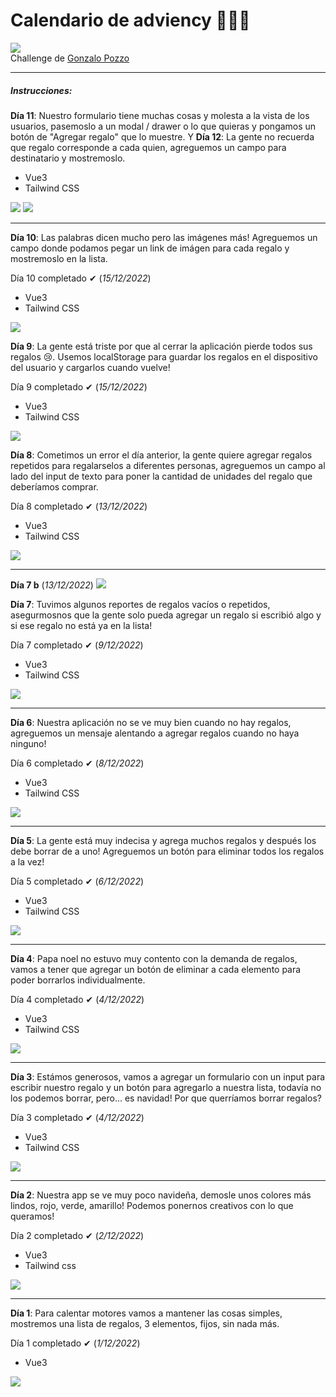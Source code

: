 # Calendario de adviency 🎅🏽🎄

![](./assets/screen-tweet.png)
<br>
Challenge de [Gonzalo Pozzo](https://github.com/goncy)

---

##### Instrucciones:

**Día 11**: Nuestro formulario tiene muchas cosas y molesta a la vista de los usuarios, pasemoslo a un modal / drawer o lo que quieras y pongamos un botón de "Agregar regalo" que lo muestre. Y **Día 12**: La gente no recuerda que regalo corresponde a cada quien, agreguemos un campo para destinatario y mostremoslo.

- Vue3
- Tailwind CSS

![](./day11/public/s-12.png)
![](./day11/public/s-11.png)

---

**Día 10**: Las palabras dicen mucho pero las imágenes más! Agreguemos un campo donde podamos pegar un link de imágen para cada regalo y mostremoslo en la lista.

Día 10 completado ✔ (_15/12/2022_)

- Vue3
- Tailwind CSS

![](./day10/public/v-10.gif)

**Día 9**: La gente está triste por que al cerrar la aplicación pierde todos sus regalos 😢. Usemos localStorage para guardar los regalos en el dispositivo del usuario y cargarlos cuando vuelve!

Día 9 completado ✔ (_15/12/2022_)

- Vue3
- Tailwind CSS

![](./day9/public/s-9.png)

**Día 8**: Cometimos un error el día anterior, la gente quiere agregar regalos repetidos para regalarselos a diferentes personas, agreguemos un campo al lado del input de texto para poner la cantidad de unidades del regalo que deberíamos comprar.

Día 8 completado ✔ (_13/12/2022_)

- Vue3
- Tailwind CSS

![](./day8/public/v-8.gif)

---

**Día 7 b** (_13/12/2022_)
![](./day7/public/v-7b.gif)

**Día 7**: Tuvimos algunos reportes de regalos vacíos o repetidos, asegurmosnos que la gente solo pueda agregar un regalo si escribió algo y si ese regalo no está ya en la lista!

Día 7 completado ✔ (_9/12/2022_)

- Vue3
- Tailwind CSS

![](./day7/public/v-7.gif)

---

**Día 6**: Nuestra aplicación no se ve muy bien cuando no hay regalos, agreguemos un mensaje alentando a agregar regalos cuando no haya ninguno!

Día 6 completado ✔ (_8/12/2022_)

- Vue3
- Tailwind CSS

![](./day6/public/s-d6.png)

---

**Día 5**: La gente está muy indecisa y agrega muchos regalos y después los debe borrar de a uno! Agreguemos un botón para eliminar todos los regalos a la vez!

Día 5 completado ✔ (_6/12/2022_)

- Vue3
- Tailwind CSS

![](./day5/public/s-d5.png)

---

**Día 4**: Papa noel no estuvo muy contento con la demanda de regalos, vamos a tener que agregar un botón de eliminar a cada elemento para poder borrarlos individualmente.

Día 4 completado ✔ (_4/12/2022_)

- Vue3
- Tailwind CSS

![](./day4/public/g-d4.gif)

---

**Día 3**: Estámos generosos, vamos a agregar un formulario con un input para escribir nuestro regalo y un botón para agregarlo a nuestra lista, todavía no los podemos borrar, pero... es navidad! Por que querríamos borrar regalos?

Día 3 completado ✔ (_4/12/2022_)

- Vue3
- Tailwind CSS

![](./day3/public/s-d3.png)

---

**Día 2**: Nuestra app se ve muy poco navideña, demosle unos colores más lindos, rojo, verde, amarillo! Podemos ponernos creativos con lo que queramos!

Día 2 completado ✔ (_2/12/2022_)

- Vue3
- Tailwind css

![](./day2/public/s-d2.png)

---

**Día 1**: Para calentar motores vamos a mantener las cosas simples, mostremos una lista de regalos, 3 elementos, fijos, sin nada más.

Día 1 completado ✔ (_1/12/2022_)

- Vue3

![](./day1/public/s-d1.png)
